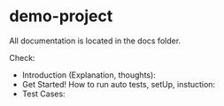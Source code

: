 # demo-project

All documentation is located in the docs folder.

Check:
* Introduction (Explanation, thoughts):
* Get Started! How to run auto tests, setUp, instuction: 
* Test Cases:
